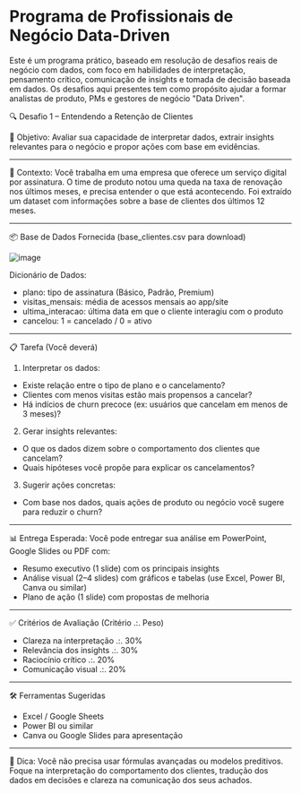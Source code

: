 # Programa de Profissionais de Negócio Data-Driven

Este é um programa prático, baseado em resolução de desafios reais de negócio com dados, com foco em habilidades de interpretação, pensamento crítico, comunicação de insights e tomada de decisão baseada em dados.  Os desafios aqui presentes tem como propósito ajudar a formar analistas de produto, PMs e gestores de negócio "Data Driven".

🔍 Desafio 1 – Entendendo a Retenção de Clientes

🎯 Objetivo: Avaliar sua capacidade de interpretar dados, extrair insights relevantes para o negócio e propor ações com base em evidências.
________________________________________
🧩 Contexto: Você trabalha em uma empresa que oferece um serviço digital por assinatura. O time de produto notou uma queda na taxa de renovação nos últimos meses, e precisa entender o que está acontecendo.
Foi extraído um dataset com informações sobre a base de clientes dos últimos 12 meses.
________________________________________
📦 Base de Dados Fornecida (base_clientes.csv para download)

![image](https://github.com/user-attachments/assets/fb9ea0ee-e1d2-4741-88a9-f218da0a93eb)

Dicionário de Dados:
- plano: tipo de assinatura (Básico, Padrão, Premium)
- visitas_mensais: média de acessos mensais ao app/site
- ultima_interacao: última data em que o cliente interagiu com o produto
- cancelou: 1 = cancelado / 0 = ativo
________________________________________
📋 Tarefa (Você deverá)
1.	Interpretar os dados:
- Existe relação entre o tipo de plano e o cancelamento?
- Clientes com menos visitas estão mais propensos a cancelar?
- Há indícios de churn precoce (ex: usuários que cancelam em menos de 3 meses)?
2.	Gerar insights relevantes:
- O que os dados dizem sobre o comportamento dos clientes que cancelam?
- Quais hipóteses você propõe para explicar os cancelamentos?
3.	Sugerir ações concretas:
- Com base nos dados, quais ações de produto ou negócio você sugere para reduzir o churn?
________________________________________
📊 Entrega Esperada: Você pode entregar sua análise em PowerPoint, Google Slides ou PDF com:
- Resumo executivo (1 slide) com os principais insights
- Análise visual (2–4 slides) com gráficos e tabelas (use Excel, Power BI, Canva ou similar)
- Plano de ação (1 slide) com propostas de melhoria
________________________________________
✅ Critérios de Avaliação (Critério .:. Peso)
- Clareza na interpretação .:. 30%
- Relevância dos insights	.:. 30%
- Raciocínio crítico .:. 20%
- Comunicação visual .:. 20%
________________________________________
🛠️ Ferramentas Sugeridas
- Excel / Google Sheets
- Power BI ou similar
- Canva ou Google Slides para apresentação
________________________________________
🧠 Dica: Você não precisa usar fórmulas avançadas ou modelos preditivos. Foque na interpretação do comportamento dos clientes, tradução dos dados em decisões e clareza na comunicação dos seus achados.


